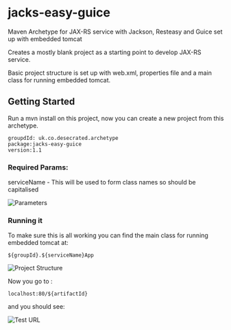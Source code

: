 # jacks-easy-guice
Maven Archetype for JAX-RS service with Jackson, Resteasy and Guice set up with embedded tomcat

Creates a mostly blank project as a starting point to develop JAX-RS service.

Basic project structure is set up with web.xml, properties file and a main class for running embedded tomcat.

## Getting Started

Run a mvn install on this project, now you can create a new project from this archetype.

```
groupdId: uk.co.desecrated.archetype
package:jacks-easy-guice
version:1.1
```

### Required Params:
serviceName - This will be used to form class names so should be capitalised

![Parameters](https://i.gyazo.com/b8b7a9b28359a20995eb28cef15b5d0f.png)

### Running it

To make sure this is all working you can find the main class for running embedded tomcat at:

```
${groupId}.${serviceName}App
```

![Project Structure](https://i.gyazo.com/509a16745d7126a857baa0044508de7e.png)

Now you go to :

```
localhost:80/${artifactId}
```

and you should see: 

![Test URL](https://i.gyazo.com/12a9c7646215cf246321fbbf55090a95.png)


